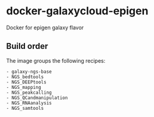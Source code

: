 docker-galaxycloud-epigen
=========================
Docker for epigen galaxy flavor

Build order
-----------

The image groups the following recipes:
```
- galaxy-ngs-base
- NGS_bedtools
- NGS_DEEPtools
- NGS_mapping
- NGS_peakcalling
- NGS_QCandmanipulation
- NGS_RNAanalysis
- NGS_samtools
```
